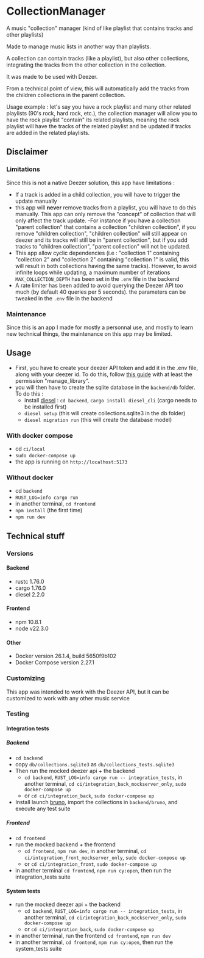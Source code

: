 # CollectionManager

A music "collection" manager (kind of like playlist that contains tracks and other playlists)

Made to manage music lists in another way than playlists.

A collection can contain tracks (like a playlist), but also other collections, integrating the tracks from the other collection in the collection.

It was made to be used with Deezer.

From a technical point of view, this will automatically add the tracks from the children collections in the parent collection.

Usage example :
let's say you have a rock playlist and many other related playlists (90's rock, hard rock, etc.), the collection manager will allow you to have the rock playlist "contain" its related playlists, meaning the rock playlist will have the tracks of the related playlist and be updated if tracks are added in the related playlists.

## Disclaimer

### Limitations

Since this is not a native Deezer solution, this app have limitations :

- If a track is added in a child collection, you will have to trigger the update manually
- this app will **never** remove tracks from a playlist, you will have to do this manually. This app can only remove the "concept" of collection that will only affect the track update.
  -For instance if you have a collection "parent collection" that contains a collection "children collection", if you remove "children collection", "children collection" will still appear on deezer and its tracks will still be in "parent collection", but if you add tracks to "children collection", "parent collection" will not be updated.
- This app allow cyclic dependencies (i.e : "collection 1" containing "collection 2" and "collection 2" containing "collection 1" is valid, this will result in both collections having the same tracks). However, to avoid infinite loops while updating, a maximum number of iterations `MAX_COLLECTION_DEPTH` has been set in the `.env` file in the backend
- A rate limiter has been added to avoid querying the Deezer API too much (by default 40 queries per 5 seconds). the parameters can be tweaked in the `.env` file in the backend

### Maintenance

Since this is an app I made for mostly a personnal use, and mostly to learn new technical things, the maintenance on this app may be limited.

## Usage

- First, you have to create your deezer API token and add it in the .env file, along with your deezer id. To do this, follow [this guide](https://developers.deezer.com/api/oauth) with at least the permission "manage_library".
- you will then have to create the sqlite database in the `backend/db` folder. To do this :
  - install [diesel](https://diesel.rs/) : `cd backend`, `cargo install diesel_cli` (cargo needs to be installed first)
  - `diesel setup` (this will create collections.sqlite3 in the db folder)
  - `diesel migration run` (this will create the database model)

### With docker compose

- cd `ci/local`
- `sudo docker-compose up`
- the app is running on `http://localhost:5173`

### Without docker

- cd `backend`
- `RUST_LOG=info cargo run`
- in another terminal, `cd frontend`
- `npm install` (the first time)
- `npm run dev`

## Technical stuff

### Versions

#### Backend

- rustc 1.76.0
- cargo 1.76.0
- diesel 2.2.0

#### Frontend

- npm 10.8.1
- node v22.3.0

#### Other

- Docker version 26.1.4, build 5650f9b102
- Docker Compose version 2.27.1

### Customizing

This app was intended to work with the Deezer API, but it can be customized to work with any other music service

### Testing

#### Integration tests

##### Backend

- `cd backend`
- copy `db/collections.sqlite3` as `db/collections_tests.sqlite3`
- Then run the mocked deezer api + the backend
  - `cd backend`, `RUST_LOG=info cargo run -- integration_tests`, in another terminal, `cd ci/integration_back_mockserver_only`, `sudo docker-compose up`
  - or `cd ci/integration_back`, `sudo docker-compose up`
- Install launch [bruno](https://www.usebruno.com/), import the collections in `backend/bruno`, and execute any test suite

##### Frontend

- `cd frontend`
- run the mocked backend + the frontend
  - `cd frontend`, `npm run dev`, in another terminal, `cd ci/integration_front_mockserver_only`, `sudo docker-compose up`
  - or `cd ci/integration_front`, `sudo docker-compose up`
- in another terminal `cd frontend`, `npm run cy:open`, then run the integration_tests suite

#### System tests

- run the mocked deezer api + the backend
  - `cd backend`, `RUST_LOG=info cargo run -- integration_tests`, in another terminal, `cd ci/integration_back_mockserver_only`, `sudo docker-compose up`
  - or `cd ci/integration_back`, `sudo docker-compose up`
- in another terminal, run the frontend `cd frontend`, `npm run dev`
- in another terminal, `cd frontend`, `npm run cy:open`, then run the system_tests suite
